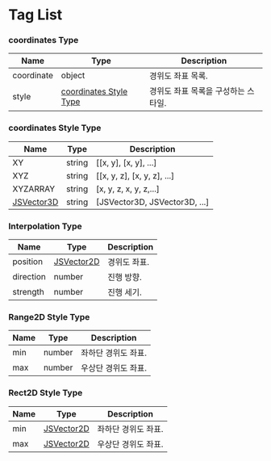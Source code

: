 # Tag List

### coordinates Type

| Name       | Type                                                         | Description                         |
| ---------- | ------------------------------------------------------------ | ----------------------------------- |
| coordinate | object                                                       | 경위도 좌표 목록.                   |
| style      | [coordinates Style Type](tag-list.md#coordinates-style-type) | 경위도 좌표 목록을 구성하는 스타일. |

### coordinates Style Type

| Name                                | Type   | Description                    |
| ----------------------------------- | ------ | ------------------------------ |
| XY                                  | string | \[\[x, y], \[x, y], ...]       |
| XYZ                                 | string | \[\[x, y, z], \[x, y, z], ...] |
| XYZARRAY                            | string | \[x, y, z, x, y, z,...]        |
| [JSVector3D](../core/jsvector3d.md) | string | \[JSVector3D, JSVector3D, ...] |

### Interpolation Type

| Name      | Type                                | Description  |
| --------- | ----------------------------------- | ------------ |
| position  | [JSVector2D](../core/jsvector2d.md) | 경위도 좌표. |
| direction | number                              | 진행 방향.   |
| strength  | number                              | 진행 세기.   |

### Range2D Style Type

| Name | Type   | Description         |
| ---- | ------ | ------------------- |
| min  | number | 좌하단 경위도 좌표. |
| max  | number | 우상단 경위도 좌표. |

### Rect2D Style Type

| Name | Type                                | Description         |
| ---- | ----------------------------------- | ------------------- |
| min  | [JSVector2D](../core/jsvector2d.md) | 좌하단 경위도 좌표. |
| max  | [JSVector2D](../core/jsvector2d.md) | 우상단 경위도 좌표. |
